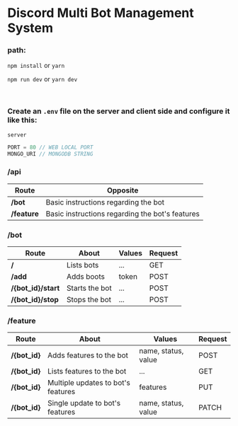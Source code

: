 # Discord Multi Bot Management System

### path: 
` npm install ` or ` yarn `

` npm run dev ` or ` yarn dev `

<br />

### Create an `.env` file on the server and client side and configure it like this:
` server `
```js
PORT = 80 // WEB LOCAL PORT
MONGO_URI // MONGODB STRING
```

### **/api**
| Route | Opposite |
| -------- | -------- |
| **/bot** | Basic instructions regarding the bot |
| **/feature** | Basic instructions regarding the bot's features |

### **/bot**
| Route | About | Values | Request |
| -------- | -------- | -------- | -------- |
| **/** | Lists bots | ... |  GET |
| **/add** | Adds boots | token | POST |
| **/{bot_id}/start** | Starts the bot | ... |  POST |
| **/{bot_id}/stop** | Stops the bot | ... |  POST |

### **/feature**
| Route | About | Values | Request |
| -------- | -------- | -------- | -------- |
| **/{bot_id}** | Adds features to the bot | name, status, value | POST |
| **/{bot_id}** | Lists features to the bot | ... | GET |
| **/{bot_id}** | Multiple updates to bot's features | features | PUT |
| **/{bot_id}** | Single update to bot's features | name, status, value | PATCH |

